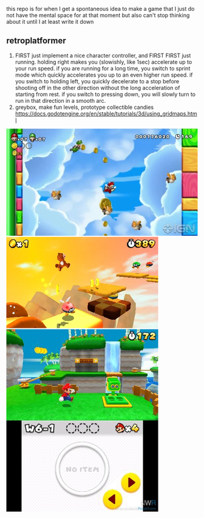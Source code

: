 this repo is for when I get a spontaneous idea to make a game that I just do not have the mental space for at that moment but also can't stop thinking about it until I at least write it down

## retroplatformer

1. FIRST just implement a nice character controller, and FIRST FIRST just running. holding right makes you (slowishly, like 1sec) accelerate up to your run speed. if you are running for a long time, you switch to sprint mode which quickly accelerates you up to an even higher run speed. if you switch to holding left, you quickly decelerate to a stop before shooting off in the other direction without the long acceleration of starting from rest. if you switch to pressing down, you will slowly turn to run in that direction in a smooth arc.
2. greybox, make fun levels, prototype collectible candies https://docs.godotengine.org/en/stable/tutorials/3d/using_gridmaps.html

![](hidden_starcoins_do_candies.webp)
![](minimal_but_varied_retro_platforming.webp)
![](start_purely_sidescroll_introduce_depth_later_cam_follow.jpg)
